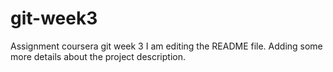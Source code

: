 # git-week3
Assignment coursera git week 3
I am editing the README file. Adding some more details about the project description.
